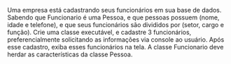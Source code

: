 Uma empresa está cadastrando seus funcionários em sua base de dados. Sabendo que Funcionario é uma Pessoa, e que pessoas possuem (nome, idade e telefone), e que seus
funcionários são divididos por (setor, cargo e função). Crie uma classe executável, e cadastre 3 funcionários, preferencialmente solicitando as informações via console ao usuário. Após esse
cadastro, exiba esses funcionários na tela. A classe Funcionario deve herdar as características da classe Pessoa.
